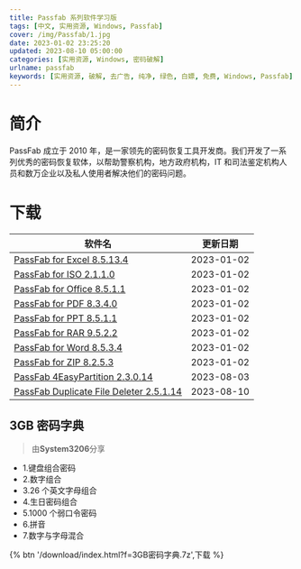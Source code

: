 ```yaml
---
title: Passfab 系列软件学习版
tags: [中文, 实用资源, Windows, Passfab]
cover: /img/Passfab/1.jpg
date: 2023-01-02 23:25:20
updated: 2023-08-10 05:00:00
categories: [实用资源, Windows, 密码破解]
urlname: passfab
keywords: [实用资源, 破解, 去广告, 纯净, 绿色, 白嫖, 免费, Windows, Passfab]
---
```


# 简介

PassFab 成立于 2010 年，是一家领先的密码恢复工具开发商。我们开发了一系列优秀的密码恢复软体，以帮助警察机构，地方政府机构，IT 和司法鉴定机构人员和数万企业以及私人使用者解决他们的密码问题。

# 下载

| 软件名                                                                                                        | 更新日期   |
| ------------------------------------------------------------------------------------------------------------- | ---------- |
| [PassFab for Excel 8.5.13.4](/download/index.html?f=PassFab-for-Excel_8.5.13.4.7z)                            | 2023-01-02 |
| [PassFab for ISO 2.1.1.0](/download/index.html?f=PassFab-for-ISO_2.1.1.0.7z)                                  | 2023-01-02 |
| [PassFab for Office 8.5.1.1](/download/index.html?f=PassFab-for-Office_8.5.1.1.7z)                            | 2023-01-02 |
| [PassFab for PDF 8.3.4.0](/download/index.html?f=PassFab-for-PDF_8.3.4.0.7z)                                  | 2023-01-02 |
| [PassFab for PPT 8.5.1.1](/download/index.html?f=PassFab-for-PPT_8.5.1.1.7z)                                  | 2023-01-02 |
| [PassFab for RAR 9.5.2.2](/download/index.html?f=PassFab-for-RAR_9.5.2.2.7z)                                  | 2023-01-02 |
| [PassFab for Word 8.5.3.4](/download/index.html?f=PassFab-for-Word_8.5.3.4.7z)                                | 2023-01-02 |
| [PassFab for ZIP 8.2.5.3](/download/index.html?f=PassFab-for-ZIP_8.2.5.3.7z)                                  | 2023-01-02 |
| [PassFab 4EasyPartition 2.3.0.14](/download/index.html?f=PassFab-4EasyPartition-2.3.0.14.zip)                 | 2023-08-03 |
| [PassFab Duplicate File Deleter 2.5.1.14](/download/index.html?f=PassFab-Duplicate-File-Deleter-2.5.1.14.zip) | 2023-08-10 |

## 3GB 密码字典

> 由**System3206**分享

-   1.键盘组合密码
-   2.数字组合
-   3.26 个英文字母组合
-   4.生日密码组合
-   5.1000 个弱口令密码
-   6.拼音
-   7.数字与字母混合

{% btn '/download/index.html?f=3GB密码字典.7z',下载 %}
